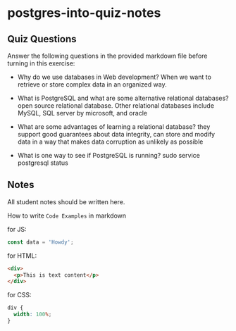# postgres-into-quiz-notes

## Quiz Questions

Answer the following questions in the provided markdown file before turning in this exercise:

- Why do we use databases in Web development?
  When we want to retrieve or store complex data in an organized way.

- What is PostgreSQL and what are some alternative relational databases?
  open source relational database. Other relational databases include MySQL, SQL server by microsoft, and oracle

- What are some advantages of learning a relational database?
  they support good guarantees about data integrity, can store and modify data in a way that makes data corruption as unlikely as possible

- What is one way to see if PostgreSQL is running?
  sudo service postgresql status

## Notes

All student notes should be written here.

How to write `Code Examples` in markdown

for JS:

```javascript
const data = 'Howdy';
```

for HTML:

```html
<div>
  <p>This is text content</p>
</div>
```

for CSS:

```css
div {
  width: 100%;
}
```
